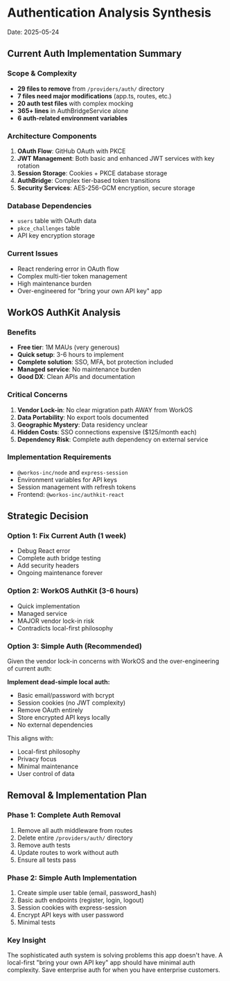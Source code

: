 # Authentication Analysis Synthesis
Date: 2025-05-24

## Current Auth Implementation Summary

### Scope & Complexity
- **29 files to remove** from `/providers/auth/` directory
- **7 files need major modifications** (app.ts, routes, etc.)
- **20 auth test files** with complex mocking
- **365+ lines** in AuthBridgeService alone
- **6 auth-related environment variables**

### Architecture Components
1. **OAuth Flow**: GitHub OAuth with PKCE
2. **JWT Management**: Both basic and enhanced JWT services with key rotation
3. **Session Storage**: Cookies + PKCE database storage
4. **AuthBridge**: Complex tier-based token transitions
5. **Security Services**: AES-256-GCM encryption, secure storage

### Database Dependencies
- `users` table with OAuth data
- `pkce_challenges` table
- API key encryption storage

### Current Issues
- React rendering error in OAuth flow
- Complex multi-tier token management
- High maintenance burden
- Over-engineered for "bring your own API key" app

## WorkOS AuthKit Analysis

### Benefits
- **Free tier**: 1M MAUs (very generous)
- **Quick setup**: 3-6 hours to implement
- **Complete solution**: SSO, MFA, bot protection included
- **Managed service**: No maintenance burden
- **Good DX**: Clean APIs and documentation

### Critical Concerns
1. **Vendor Lock-in**: No clear migration path AWAY from WorkOS
2. **Data Portability**: No export tools documented
3. **Geographic Mystery**: Data residency unclear
4. **Hidden Costs**: SSO connections expensive ($125/month each)
5. **Dependency Risk**: Complete auth dependency on external service

### Implementation Requirements
- `@workos-inc/node` and `express-session`
- Environment variables for API keys
- Session management with refresh tokens
- Frontend: `@workos-inc/authkit-react`

## Strategic Decision

### Option 1: Fix Current Auth (1 week)
- Debug React error
- Complete auth bridge testing
- Add security headers
- Ongoing maintenance forever

### Option 2: WorkOS AuthKit (3-6 hours)
- Quick implementation
- Managed service
- MAJOR vendor lock-in risk
- Contradicts local-first philosophy

### Option 3: Simple Auth (Recommended)
Given the vendor lock-in concerns with WorkOS and the over-engineering of current auth:

**Implement dead-simple local auth:**
- Basic email/password with bcrypt
- Session cookies (no JWT complexity)
- Remove OAuth entirely
- Store encrypted API keys locally
- No external dependencies

This aligns with:
- Local-first philosophy
- Privacy focus
- Minimal maintenance
- User control of data

## Removal & Implementation Plan

### Phase 1: Complete Auth Removal
1. Remove all auth middleware from routes
2. Delete entire `/providers/auth/` directory
3. Remove auth tests
4. Update routes to work without auth
5. Ensure all tests pass

### Phase 2: Simple Auth Implementation
1. Create simple user table (email, password_hash)
2. Basic auth endpoints (register, login, logout)
3. Session cookies with express-session
4. Encrypt API keys with user password
5. Minimal tests

### Key Insight
The sophisticated auth system is solving problems this app doesn't have. A local-first "bring your own API key" app should have minimal auth complexity. Save enterprise auth for when you have enterprise customers.